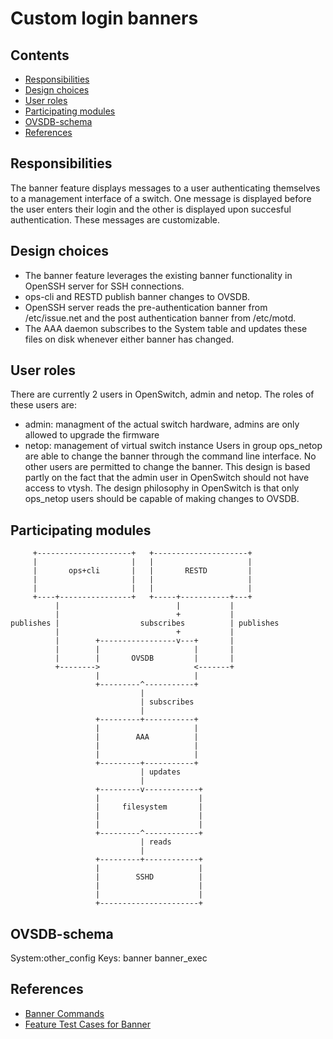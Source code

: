 # Custom login banners
## Contents
- [Responsibilities](#responsibilities)
- [Design choices](#design-choices)
- [User roles](#user-roles)
- [Participating modules](#participating-modules)
- [OVSDB-schema](#ovsdb-schema)
- [References](#references)

## Responsibilities
The banner feature displays messages to a user authenticating themselves to a management interface of a switch. One message is displayed before the user enters their login and the other is displayed upon succesful authentication. These messages are customizable.

## Design choices
- The banner feature leverages the existing banner functionality in OpenSSH server for SSH connections.
- ops-cli and RESTD publish banner changes to OVSDB.
- OpenSSH server reads the pre-authentication banner from /etc/issue.net and the post authentication banner from /etc/motd.
- The AAA daemon subscribes to the System table and updates these files on disk whenever either banner has changed.

## User roles
There are currently 2 users in OpenSwitch, admin and netop.
The roles of these users are:
- admin: managment of the actual switch hardware, admins are only allowed to upgrade the firmware
- netop: management of virtual switch instance
Users in group ops\_netop are able to change the banner through the command line interface. No other users are permitted to change the banner. This design is based partly on the fact that the admin user in OpenSwitch should not have access to vtysh. The design philosophy in OpenSwitch is that only ops\_netop users should be capable of making changes to OVSDB.

## Participating modules

``` ditaa
     +---------------------+   +---------------------+
     |                     |   |                     |
     |       ops+cli       |   |       RESTD         |
     |                     |   |                     |
     |                     |   |                     |
     +----+----------------+   +-----+-----------+---+
          |                          |           |
          |                          +           |
publishes |                  subscribes          | publishes
          |                          +           |
          |        +-----------------v---+       |
          |        |                     |       |
          |        |       OVSDB         |       |
          +-------->                     <-------+
                   |                     |
                   +---------^-----------+
                             |
                             | subscribes
                             |
                   +---------+-----------+
                   |                     |
                   |        AAA          |
                   |                     |
                   |                     |
                   +---------+-----------+
                             | updates
                             |
                   +---------v------------+
                   |                      |
                   |     filesystem       |
                   |                      |
                   |                      |
                   +---------^------------+
                             | reads
                             |
                   +---------+------------+
                   |                      |
                   |        SSHD          |
                   |                      |
                   |                      |
                   +----------------------+

```

## OVSDB-schema
System:other_config
Keys:
banner
banner_exec

## References
* [Banner Commands](http://www.openswitch.net/documents/user/banner_cli)
* [Feature Test Cases for Banner](http://www.openswitch.net/documents/user/banner_test)
